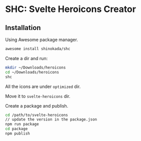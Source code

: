 # SHC: Svelte Heroicons Creator

## Installation

Using Awesome package manager.

```sh
awesome install shinokada/shc
```

Create a dir and run:

```sh
mkdir ~/Downloads/heroicons
cd ~/Downloads/heroicons
shc
```

All the icons are under `optimized` dir.

Move it to `svelte-heroicons` dir.

Create a package and publish.

```sh
cd /path/to/svelte-heroicons
// update the version in the package.json
npm run package
cd package
npm publish
```
